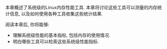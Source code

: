 本章概述了系统级的Linux内存性能工具. 本章将讨论这些工具可以测量的内存统计信息, 以及如何使用各种工具收集这些统计结果. 

阅读本章后, 你将能够: 

* 理解系统级性能的基本指标, 包括内存的使用情况. 
* 明白哪些工具可以检索这些系统级性能指标. 